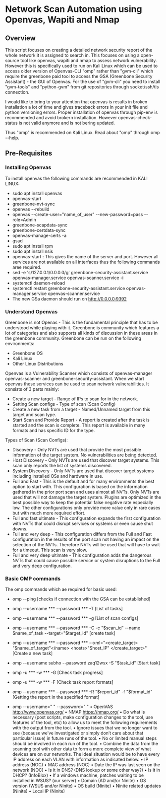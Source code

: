 # Network Scan Automation using Openvas, Wapiti and Nmap

## Overview

This script focuses on creating a detailed network security report of the whole network it is assigned to search in. This 
focuses on using a open-source tool like openvas, wapiti and nmap to assess network vulnerability. However this is specifically used to run on Kali Linux which can be used to access older version of Openvas-CLI "omp" rather than "gvm-cli" which require the greenbone paid tool to access the GSA (Greenbone Security Assistant) - the GUI of Openvas. For the use of "gvm-cli" you need to install "gvm-tools" and "python-gvm" from git repositories through socket/ssh/tls connection. 

I would like to bring to your attention that openvas is results in broken installation a lot of time and gives traceback errors in your init file and python versioning errors. Proper installation of openvas through pip-env is recommended and avoid brokern installation. However openvas-check-status is not valid anymore and is not bering updated. 

Thus "omp" is recommended on Kali Linux. Read about "omp" through omp --help.

## Pre-Requisites

### Installing Openvas

To install openvas the following commands are recommended in KALI LINUX:
* sudo apt install openvas
* openvas-start
* greenbone-nvt-sync
* openvas --rebuild
* openvas --create-user="name_of_user" --new-password=pass --role=Admin
* greenbone-scapdata-sync
* greenbone-certdata-sync
* openvas-manage-certs -a
* gsad
* sudo apt install rpm
* sudo apt install nsis
* openvas-start : This gives the name of the server and port. However all services are not available on all interfaces thus     the following commands aree required.
* sed -e 's/127.0.0.1/0.0.0.0/g' greenbone-security-assistant.service openvas-manager.service openvas-scanner.service -i
* systemctl daemon-reload
* systemctl restart greenbone-security-assistant.service openvas-manager.service openvas-scanner.service
* The new GSa daemon should run on http://0.0.0.0:9392

### Understand Openvas

Greenbone is not Openas - This is the fundamental principle that has to be understood while playing with it. Greenbone is community which features a lot of categories and also supports all kinds of discussion in these areas in the greenbone community. Greenbone can be run on the following environments:
* Greenbone OS
* Kali Linux
* Other Linux Distributions

Openvas is a Vulnerability Scanner which consists of openvas-manager openvas-scanner and greenbone-security-assistant. When we start openvas these services can be used to scan network vulnerabilities. It consists of 3 parts mainly:
* Create a new target - Range of IPs to scan for in the network.
* Setting Scan configs - Type of scan (Scan Config)
* Create a new task from a target - Named/Unnamed target from this target and scan type.
* Start Scan and Provide Report - A report is created after the task is started and the scan is complete. This report is                                       available in many formats and has specific ID for the type.

Types of Scan (Scan Configs):
* Discovery - Only NVTs are used that provide the most possible information of the target system. No vulnerabilities are                   being detected.
* Host Discovery - Only NVTs are used that discover target systems. This scan only reports the list of systems discovered.
* System Discovery - Only NVTs are used that discover target systems including installed OSs and hardware in use.
* Full and Fast - This is the default and for many environments the best option to start with. This configuration is based on                   the information gathered in the prior port scan and uses almost all NVTs. Only NVTs are used that will not                   damage the target system. Plugins are optimized in the best possible way to keep the potential false                         negative rate especially low. The other configurations only provide more value only in rare cases but with                   much more required effort.
* Full and fast ultimate - This configuration expands the first configuration with NVTs that could disrupt services or                                  systems or even cause shut downs.
* Full and very deep - This configuration differs from the Full and Fast configuration in the results of the port scan not                          having an impact on the selection of the NVTs. Therefore NVTs will be used that will have to wait for                        a timeout. This scan is very slow.
* Full and very deep ultimate - This configuration adds the dangerous NVTs that could cause possible service or system                                       disruptions to the Full and very deep configuration.

### Basic OMP commands

The omp commands which ae required for basic used:
* omp --ping [checks if connection with the GSA can be established]
* omp --username *** --password *** -T [List of tasks]
* omp --username *** --password *** -g [List of scan configs]
* omp --username *** --password *** -C -c "$scan_id" --name $name_of_task --target="$target_id" [create task]
* omp --username *** --password *** --xml="<create_target> <name>"$name_of_target"</name> <hosts>"$host_IP"</hosts>             </create_target>" [Create a new task]
* omp --username subho --password zaq12wsx -S "$task_id" [Start task]
* omp -u *** -w *** -G [Check task progress]
* omp -u *** -w *** -F [Check task report formats]
* omp --username *** --password *** -R "$report_id" -f "$format_id" [Getting the report in the specified format]


* omp --username=" " --password=" " 
• OpenVAS http://www.openvas.org/
• NMAP https://nmap.org/
• Do what is necessary (post scripts, make configuration changes to the tool, use features of the
tool, etc) to allow us to meet the following requirements with the output from the tool.
• Ignore issues that we no longer want to see (because we’ve investigated or simply don’t
care about that particular issue) in future runs of the tool.
• No or limited manual steps should be involved in each run of the tool.
• Combine the data from the scanning tool with other data to form a more complete view of what
devices are on our networks. The ideal situation would be to have every IP address on each
VLAN with information as indicated below.
• IP address (NOC)
• MAC address (NOC)
• Date the IP was last seen on the network (NOC)
• Is it in DNS? (DNS lookup or some other way?)
• Is it in DHCP? (InfoBlox)
• If a windows machine, patches waiting to be installed in WSUS? (our server)
• Domain (AD and/or Ninite)
• OS version (WSUS and/or Ninite)
• OS build (Ninite)
• Ninite related updates (Ninite)
• Local IP (Ninite)
